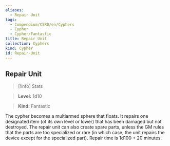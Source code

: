 ```yaml
---
aliases:
  - Repair Unit
tags:
  - Compendium/CSRD/en/Cyphers
  - Cypher
  - Cypher/Fantastic
title: Repair Unit
collection: Cyphers
kind: Cypher
id: Repair-Unit
---
```

## Repair Unit    
>[!info] Stats    
> **Level:** 1d10    
> **Kind:** Fantastic  
    
The cypher becomes a multiarmed sphere that floats. It repairs one designated item (of its own level or lower) that has been damaged but not destroyed. The repair unit can also create spare parts, unless the GM rules that the parts are too specialized or rare (in which case, the unit repairs the device except for the specialized part). Repair time is 1d100 + 20 minutes.
